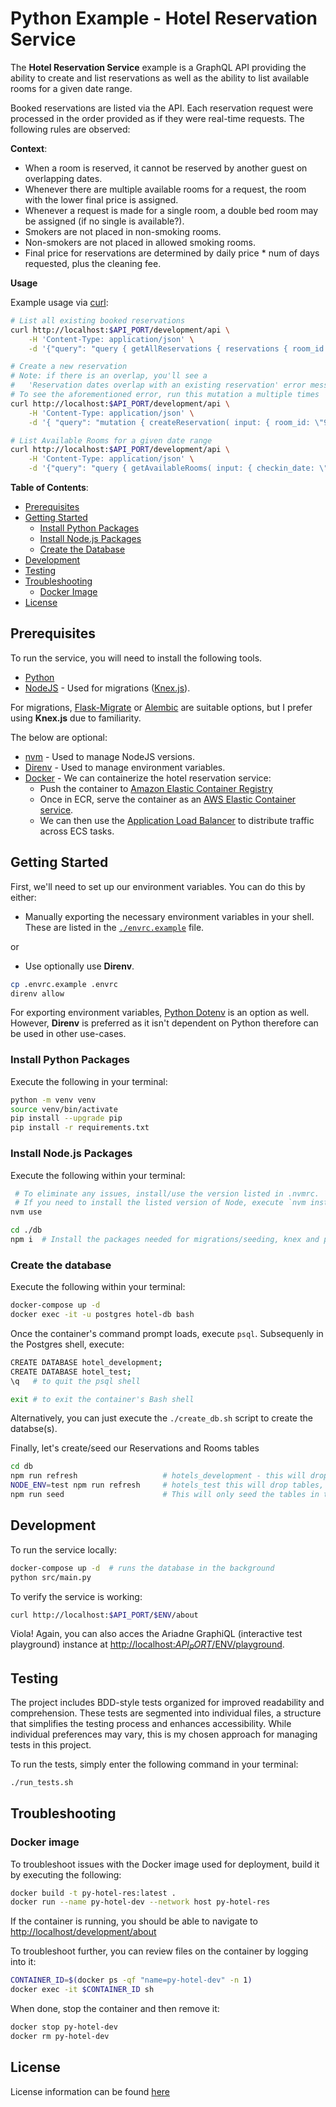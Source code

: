 # Python Example - Hotel Reservation Service

The **Hotel Reservation Service** example is a GraphQL API providing the ability to create and list reservations as well as the ability to list available rooms for a given date range.

Booked reservations are listed via the API. Each reservation request were processed in the order provided as if they were real-time requests. The following rules are observed:

**Context**:

* When a room is reserved, it cannot be reserved by another guest on overlapping dates.
* Whenever there are multiple available rooms for a request, the room with the lower final price is assigned.
* Whenever a request is made for a single room, a double bed room may be assigned (if no single is available?).
* Smokers are not placed in non-smoking rooms.
* Non-smokers are not placed in allowed smoking rooms.
* Final price for reservations are determined by daily price * num of days requested, plus the cleaning fee.

**Usage**

Example usage via [curl](https://curl.se/download.html):

```bash
# List all existing booked reservations
curl http://localhost:$API_PORT/development/api \
    -H 'Content-Type: application/json' \
    -d '{"query": "query { getAllReservations { reservations { room_id checkin_date checkout_date  } } }"}'

# Create a new reservation
# Note: if there is an overlap, you'll see a 
#   'Reservation dates overlap with an existing reservation' error message
# To see the aforementioned error, run this mutation a multiple times
curl http://localhost:$API_PORT/development/api \
    -H 'Content-Type: application/json' \
    -d '{ "query": "mutation { createReservation( input: { room_id: \"91754a14-4885-4200-a052-e4042431ffb8\", checkin_date: \"2023-12-31\", checkout_date: \"2024-01-02\", total_charge: 111 }) { success errors reservation { id room_id checkin_date checkout_date total_charge } } }" }'

# List Available Rooms for a given date range
curl http://localhost:$API_PORT/development/api \
    -H 'Content-Type: application/json' \
    -d '{"query": "query { getAvailableRooms( input: { checkin_date: \"2023-12-31\", checkout_date: \"2024-01-02\" }) { success errors rooms { id num_beds allow_smoking daily_rate cleaning_fee } } }" }'
```

**Table of Contents**:

* [Prerequisites](#prerequisites)
* [Getting Started](#getting-started)
    - [Install Python Packages](#install-python-packages)
    - [Install Node.js Packages](#install-nodejs-packages)
    - [Create the Database](#create-the-database)
* [Development](#development)
* [Testing](#testing)
* [Troubleshooting](#troubleshooting)
    - [Docker Image](#docker-image)
* [License](#license)

## Prerequisites

To run the service, you will need to install the following tools.

* [Python](https://www.python.org/downloads/)
* [NodeJS](https://nodejs.org/en/) - Used for migrations ([Knex.js](https://knexjs.org/)). 

For migrations, [Flask-Migrate](https://flask-migrate.readthedocs.io/en/latest/index.html) or [Alembic](https://alembic.sqlalchemy.org/en/latest/) are suitable options, but I prefer using **Knex.js** due to familiarity.

The below are optional:

* [nvm](https://github.com/nvm-sh/nvm) - Used to manage NodeJS versions.
* [Direnv](https://direnv.net/) - Used to manage environment variables.
* [Docker](https://www.docker.com/)  - We can containerize the hotel reservation service:
    - Push the container to [Amazon Elastic Container Registry](https://aws.amazon.com/ecr/)
    - Once in ECR, serve the container as an [AWS Elastic Container service](https://aws.amazon.com/ecs/).
    - We can then use the [Application Load Balancer](https://aws.amazon.com/elasticloadbalancing/application-load-balancer/) to distribute traffic across ECS tasks.

## Getting Started

First, we'll need to set up our environment variables.  You can do this by either:

* Manually exporting the necessary environment variables in your shell.  These are listed in the [`./envrc.example`](./envrc.example) file.

or

* Use optionally use **Direnv**.

```bash
cp .envrc.example .envrc
direnv allow
```

For exporting environment variables, [Python Dotenv](https://pypi.org/project/python-dotenv/) is an option as well.  However, **Direnv** is preferred as it isn't dependent on Python therefore can be used in other use-cases.

### Install Python Packages

Execute the following in your terminal:

```bash
python -m venv venv
source venv/bin/activate
pip install --upgrade pip 
pip install -r requirements.txt
```

### Install Node.js Packages

Execute the following within your terminal:

```bash
 # To eliminate any issues, install/use the version listed in .nvmrc.  
 # If you need to install the listed version of Node, execute `nvm install <version-listed-in-.nvmrc>`
nvm use            

cd ./db
npm i  # Install the packages needed for migrations/seeding, knex and pg
```

### Create the database

Execute the following within your terminal:

```bash
docker-compose up -d
docker exec -it -u postgres hotel-db bash
```

Once the container's command prompt loads, execute `psql`.  Subsequenly in the Postgres shell, execute:

```bash
CREATE DATABASE hotel_development;
CREATE DATABASE hotel_test;
\q   # to quit the psql shell

exit # to exit the container's Bash shell
```

Alternatively, you can just execute the `./create_db.sh` script to create the databse(s). 

Finally, let's create/seed our Reservations and Rooms tables

```bash
cd db
npm run refresh                   # hotels_development - this will drop tables, re-create them
NODE_ENV=test npm run refresh     # hotels_test this will drop tables, re-create them
npm run seed                      # This will only seed the tables in the hotels_development database
```

## Development

To run the service locally:

```bash
docker-compose up -d  # runs the database in the background
python src/main.py
```

To verify the service is working:

```bash
curl http://localhost:$API_PORT/$ENV/about
```

Viola!  Again, you can also acces the Ariadne GraphiQL (interactive test playground) instance at [http://localhost:$API_PORT/$ENV/playground](http://localhost:$PLAYGROUND_PORT/$ENV/playground).  

## Testing

The project includes BDD-style tests organized for improved readability and comprehension. These tests are segmented into individual files, a structure that simplifies the testing process and enhances accessibility. While individual preferences may vary, this is my chosen approach for managing tests in this project.

To run the tests, simply enter the following command in your terminal:

```bash
./run_tests.sh
```

## Troubleshooting

### Docker image

To troubleshoot issues with the Docker image used for deployment, build it by executing the following:

```bash
docker build -t py-hotel-res:latest .
docker run --name py-hotel-dev --network host py-hotel-res
```

If the container is running, you should be able to navigate to [http://localhost/development/about](http://localhost/development/about)


To troubleshoot further, you can review files on the container by logging into it:

```bash
CONTAINER_ID=$(docker ps -qf "name=py-hotel-dev" -n 1)
docker exec -it $CONTAINER_ID sh
```

When done, stop the container and then remove it:

```bash
docker stop py-hotel-dev
docker rm py-hotel-dev
```

## License

License information can be found [here](./LICENSE)

